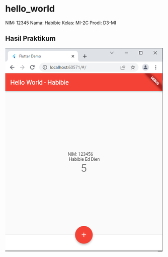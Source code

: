 # hello_world

NIM: 12345
Nama: Habibie
Kelas: MI-2C
Prodi: D3-MI

## Hasil Praktikum

![Screenshot Dashboard Oracle](img/schot1.png)